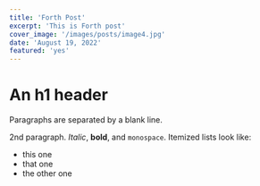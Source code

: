```yaml
---
title: 'Forth Post'
excerpt: 'This is Forth post'
cover_image: '/images/posts/image4.jpg'
date: 'August 19, 2022'
featured: 'yes'
---
```


An h1 header
============

Paragraphs are separated by a blank line.

2nd paragraph. *Italic*, **bold**, and `monospace`. Itemized lists
look like:

  * this one
  * that one
  * the other one

